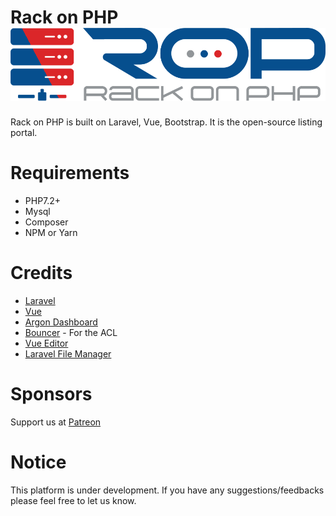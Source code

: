 Rack on PHP <img src="https://github.com/avinash-singh-rathi/rack-on-php/blob/master/ROP-Logo.png" alt="Rack on PHP">
===========
Rack on PHP is built on Laravel, Vue, Bootstrap. It is the open-source listing portal.

Requirements
===============
* PHP7.2+
* Mysql
* Composer
* NPM or Yarn

Credits
==============
* [Laravel](https://laravel.com/)
* [Vue](https://vuejs.org/)
* [Argon Dashboard](https://www.creative-tim.com)
* [Bouncer](https://github.com/JosephSilber/bouncer) - For the ACL
* [Vue Editor](https://github.com/davidroyer/vue2-editor)
* [Laravel File Manager](https://github.com/alexusmai/vue-laravel-file-manager)

Sponsors
==============
Support us at [Patreon](https://www.patreon.com/bePatron?u=29894458)

Notice
=============
This platform is under development. If you have any suggestions/feedbacks please feel free to let us know.
